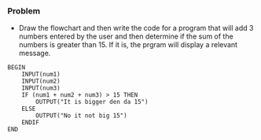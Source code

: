 ### Problem
- Draw the flowchart and then write the code for a program that will add 3 numbers entered by the user and then determine if the sum of the numbers is greater than 15. If it is, the prgram will display a relevant message.

```pseudocode
BEGIN
	INPUT(num1)
	INPUT(num2)
	INPUT(num3)
	IF (num1 + num2 + num3) > 15 THEN
		OUTPUT("It is bigger den da 15")
	ELSE
		OUTPUT("No it not big 15")
	ENDIF
END


```
